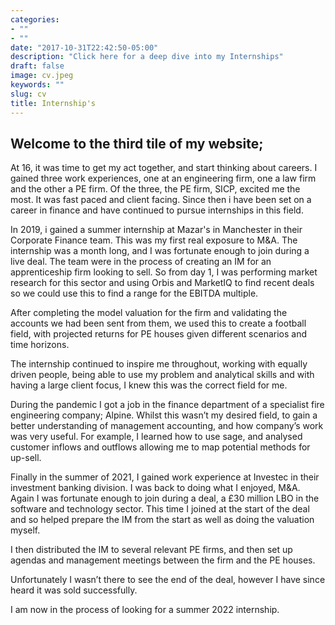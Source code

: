 ```yaml
---
categories:
- ""
- ""
date: "2017-10-31T22:42:50-05:00"
description: "Click here for a deep dive into my Internships"
draft: false
image: cv.jpeg
keywords: ""
slug: cv
title: Internship's
---
```


## **Welcome to the third tile of my website;**

At 16, it was time to get my act together, and start thinking about careers. I gained three work experiences, one at an engineering firm, one a law firm and the other a PE firm. Of the three, the PE firm, SICP, excited me the most. It was fast paced and client facing. Since then i have been set on a career in finance and have continued to pursue internships in this field. 

In 2019, i gained a summer internship at Mazar's in Manchester in their Corporate Finance team. This was my first real exposure to M&A. The internship was a month long, and I was fortunate enough to join during a live deal. The team were in the process of creating an IM for an apprenticeship firm looking to sell.  So from day 1, I was performing market research for this sector and using Orbis and MarketIQ to find recent deals so we could use this to find a range for the EBITDA multiple. 

After completing the model valuation for the firm and validating the accounts we had been sent from them, we used this to create a football field, with projected returns for PE houses given different scenarios and time horizons. 

The internship continued to inspire me throughout, working with equally driven people, being able to use my problem and analytical skills and with having a large client focus, I knew this was the correct field for me. 

During the pandemic I got a job in the finance department of a specialist fire engineering company; Alpine. Whilst this wasn’t my desired field, to gain a better understanding of management accounting, and how company’s work was very useful. For example, I learned how to use sage, and analysed customer inflows and outflows allowing me to map potential methods for up-sell. 

Finally in the summer of 2021, I gained work experience at Investec in their investment banking division. I was back to doing what I enjoyed, M&A. Again I was fortunate enough to join during a deal, a £30 million LBO in the software and technology sector. This time I joined at the start of the deal and so helped prepare the IM from the start as well as doing the valuation myself. 

I then distributed the IM to several relevant PE firms, and then set up agendas and management meetings between the firm and the PE houses. 

Unfortunately I wasn’t there to see the end of the deal, however I have since heard it was sold successfully. 

I am now in the process of looking for a summer 2022 internship. 

